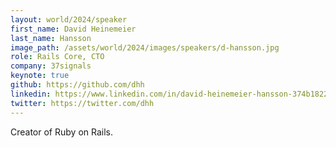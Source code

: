 ```yaml
---
layout: world/2024/speaker
first_name: David Heinemeier
last_name: Hansson
image_path: /assets/world/2024/images/speakers/d-hansson.jpg
role: Rails Core, CTO
company: 37signals
keynote: true
github: https://github.com/dhh
linkedin: https://www.linkedin.com/in/david-heinemeier-hansson-374b18221/
twitter: https://twitter.com/dhh
---
```


Creator of Ruby on Rails.